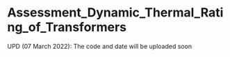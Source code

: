 # Assessment_Dynamic_Thermal_Rating_of_Transformers
UPD (07 March 2022): The code and date will be uploaded soon
